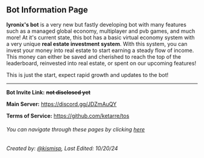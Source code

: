 ## Bot Information Page

**lyronix's bot** is a very new but fastly developing bot with many features such as a managed global economy, multiplayer and pvb games, and much more! At it's current state, this bot has a basic virtual economy system with a very unique **real estate investment system**. With this system, you can invest your money into real estate to start earning a steady flow of income. This money can either be saved and cherished to reach the top of the leaderboard, reinvested into real estate, or spent on our upcoming features! 

This is just the start, expect rapid growth and updates to the bot!

---

**Bot Invite Link:** ~~**not disclosed yet**~~

**Main Server:** https://discord.gg/JDZmAuQY

**Terms of Service:** https://github.com/ketarre/tos

###### You can navigate through these pages by clicking [here](https://github.com/ketarre/information/blob/main/pageNavigation.md)

###### Created by: [@kismisp](https://discordapp.com/users/1206865169846632450), Last Edited: 10/20/24
